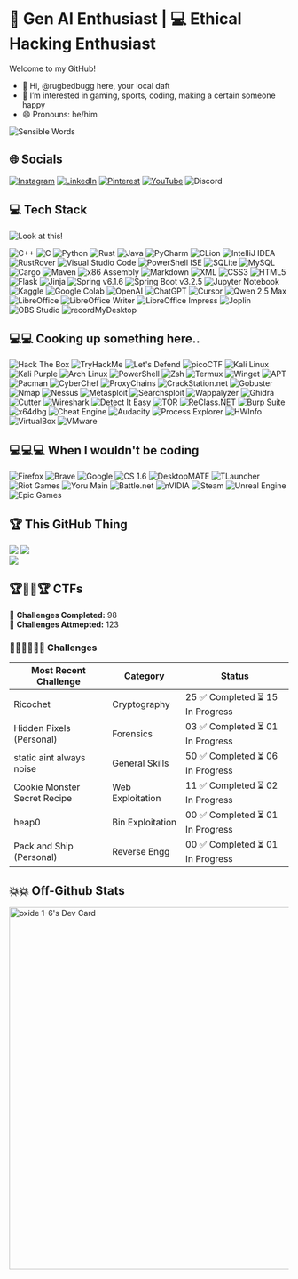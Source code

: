 # 🤖 Gen AI Enthusiast | 💻 Ethical Hacking Enthusiast 

Welcome to my GitHub!
- 👋 Hi, @rugbedbugg here, your local daft
- 👀 I’m interested in gaming, sports, coding, making a certain someone happy
- 😄 Pronouns: he/him
 
![Sensible Words](https://quotes-github-readme.vercel.app/api?type=horizontal&theme=dark)

## 🌐 Socials

[![Instagram](https://img.shields.io/badge/Instagram-%23E4405F.svg?style=for-the-badge&logo=Instagram&logoColor=white)](https://instagram.com/_boyin_paradise)
[![LinkedIn](https://img.shields.io/badge/LinkedIn-%230077B5.svg?style=for-the-badge&logo=linkedin&logoColor=white)](https://linkedin.com/in/partha-gogoi-736241308)
[![Pinterest](https://img.shields.io/badge/Pinterest-%23E60023.svg?style=for-the-badge&logo=Pinterest&logoColor=white)](https://pinterest.com/ur_local_daft)
[![YouTube](https://img.shields.io/badge/YouTube-%23FF0000.svg?style=for-the-badge&logo=YouTube&logoColor=white)](https://youtube.com/@@rknif781)
![Discord](https://img.shields.io/badge/Discord-rug_.-5865F2?style=for-the-badge&logo=discord&logoColor=white)


## 💻 Tech Stack

![Look at this!](https://github-readme-stats.vercel.app/api/top-langs/?username=rugbedbugg&theme=shadow_red&hide_border=true&include_all_commits=true&count_private=false&layout=compact&text_color=FF5555)


![C++](https://img.shields.io/badge/c++-%2300599C.svg?style=for-the-badge&logo=c%2B%2B&logoColor=white)
![C](https://img.shields.io/badge/C-%2300599C.svg?style=for-the-badge&logo=c&logoColor=white)
![Python](https://img.shields.io/badge/python-3670A0?style=for-the-badge&logo=python&logoColor=ffdd54)
![Rust](https://img.shields.io/badge/Rust-000000?style=for-the-badge&logo=rust&logoColor=white)
![Java](https://img.shields.io/badge/Java-007396?style=for-the-badge&logo=java&logoColor=white)
![PyCharm](https://img.shields.io/badge/PyCharm-000000?style=for-the-badge&logo=pycharm&logoColor=white)
![CLion](https://img.shields.io/badge/CLion-000000?style=for-the-badge&logo=clion&logoColor=white)
![IntelliJ IDEA](https://img.shields.io/badge/IntelliJ_IDEA-000000?style=for-the-badge&logo=intellijidea&logoColor=white)
![RustRover](https://img.shields.io/badge/RustRover-000000?style=for-the-badge&logo=jetbrains&logoColor=white)
![Visual Studio Code](https://img.shields.io/badge/Visual%20Studio%20Code-007ACC?style=for-the-badge&logo=visual-studio-code&logoColor=white)
![PowerShell ISE](https://img.shields.io/badge/PowerShell%20ISE-003B6F?style=for-the-badge&logo=powershell&logoColor=white)
![SQLite](https://img.shields.io/badge/sqlite-%2307405e.svg?style=for-the-badge&logo=sqlite&logoColor=white)
![MySQL](https://img.shields.io/badge/mysql-4479A1.svg?style=for-the-badge&logo=mysql&logoColor=white)
![Cargo](https://img.shields.io/badge/Cargo-Rust%20Pkg%20Mgr-%23dea584?style=for-the-badge&logo=rust&logoColor=black)
![Maven](https://img.shields.io/badge/Maven-Build%20Automation-%23C71A36?style=for-the-badge&logo=apachemaven&logoColor=white)
![x86 Assembly](https://img.shields.io/badge/x86_Assembly-%230071C5.svg?style=for-the-badge&logo=intel&logoColor=white)
![Markdown](https://img.shields.io/badge/Markdown-000000?style=for-the-badge&logo=markdown&logoColor=white)
![XML](https://img.shields.io/badge/XML-FF6600?style=for-the-badge&logo=xml&logoColor=white)
![CSS3](https://img.shields.io/badge/css3-%231572B6.svg?style=for-the-badge&logo=css3&logoColor=white)
![HTML5](https://img.shields.io/badge/html5-%23E34F26.svg?style=for-the-badge&logo=html5&logoColor=white)
![Flask](https://img.shields.io/badge/flask-%23000.svg?style=for-the-badge&logo=flask&logoColor=white)
![Jinja](https://img.shields.io/badge/jinja-white.svg?style=for-the-badge&logo=jinja&logoColor=black)
![Spring v6.1.6](https://img.shields.io/badge/Spring-6.1.6-6DB33F?style=for-the-badge&logo=spring&logoColor=white)
![Spring Boot v3.2.5](https://img.shields.io/badge/Spring_Boot-3.2.5-6DB33F?style=for-the-badge&logo=springboot&logoColor=white)
![Jupyter Notebook](https://img.shields.io/badge/Jupyter_Notebook-F37626?style=for-the-badge&logo=jupyter&logoColor=white)
![Kaggle](https://img.shields.io/badge/Kaggle-20BEFF?style=for-the-badge&logo=kaggle&logoColor=white)
![Google Colab](https://img.shields.io/badge/Google_Colab-F9AB00?style=for-the-badge&logo=googlecolab&logoColor=white)
![OpenAI](https://img.shields.io/badge/OpenAI-412991?style=for-the-badge&logo=openai&logoColor=white)
![ChatGPT](https://img.shields.io/badge/ChatGPT-00A67E?style=for-the-badge&logo=openai&logoColor=white)
![Cursor](https://img.shields.io/badge/Cursor-000000?style=for-the-badge&logo=codeforces&logoColor=white)
![Qwen 2.5 Max](https://img.shields.io/badge/Qwen%202.5%20Max-0085FF?style=for-the-badge&logo=alibabacloud&logoColor=white)
![LibreOffice](https://img.shields.io/badge/LibreOffice-18A303?style=for-the-badge&logo=libreoffice&logoColor=white)
![LibreOffice Writer](https://img.shields.io/badge/LibreOffice%20Writer-0644A5?style=for-the-badge&logo=libreoffice&logoColor=white)
![LibreOffice Impress](https://img.shields.io/badge/LibreOffice%20Impress-E34F26?style=for-the-badge&logo=libreoffice&logoColor=white)
![Joplin](https://img.shields.io/badge/Joplin-1071E5?style=for-the-badge&logo=joplin&logoColor=white)
![OBS Studio](https://img.shields.io/badge/OBS_Studio-302E31?style=for-the-badge&logo=obsstudio&logoColor=white)
![recordMyDesktop](https://img.shields.io/badge/recordMyDesktop-FFA500?style=for-the-badge&logo=recordmydesktop&logoColor=white)

 
## 💻💻 Cooking up something here..

![Hack The Box](https://img.shields.io/badge/Hack_The_Box-111927?style=for-the-badge&logo=Hack%20The%20Box&logoColor=00FF00)
![TryHackMe](https://img.shields.io/badge/TryHackMe-%23red.svg?style=for-the-badge&logo=tryhackme&logoColor=white)
![Let's Defend](https://img.shields.io/badge/Let's%20Defend-1E1E1E?style=for-the-badge&logo=letsdefend&logoColor=00FFFF)
![picoCTF](https://img.shields.io/badge/picoCTF-%23C19ACD.svg?style=for-the-badge&logo=picoCTF&logoColor=%23C8102E)
![Kali Linux](https://img.shields.io/badge/Kali%20Linux-000000?style=for-the-badge&logo=kalilinux&logoColor=red)
![Kali Purple](https://img.shields.io/badge/Kali%20Purple-6A0DAD?style=for-the-badge&logo=kalilinux&logoColor=white)
![Arch Linux](https://img.shields.io/badge/Arch_Linux-1793D1?style=for-the-badge&logo=arch-linux&logoColor=white)
![PowerShell](https://img.shields.io/badge/PowerShell-012456?style=for-the-badge&logo=powershell&logoColor=white)
![Zsh](https://img.shields.io/badge/Zsh-000000?style=for-the-badge&logo=gnu-bash&logoColor=FFD700)
![Termux](https://img.shields.io/badge/Termux-000000?style=for-the-badge&logo=gnometerminal&logoColor=white)
![Winget](https://img.shields.io/badge/Winget-Windows%20Pkg%20Mgr-00adef?style=for-the-badge&logo=windows11&logoColor=white)
![APT](https://img.shields.io/badge/APT-Debian%20Pkg%20Mgr-336791?style=for-the-badge&logo=debian&logoColor=white)
![Pacman](https://img.shields.io/badge/Pacman-Arch%20Pkg%20Mgr-1793d1?style=for-the-badge&logo=archlinux&logoColor=white)
![CyberChef](https://img.shields.io/badge/CyberChef-0055A5?style=for-the-badge&logo=cakephp&logoColor=white)
![ProxyChains](https://img.shields.io/badge/ProxyChains-v4.3.1-%2300A884?style=for-the-badge&logo=tails&logoColor=white)
![CrackStation.net](https://img.shields.io/badge/CrackStation.net-8B0000?style=for-the-badge&logo=databricks&logoColor=white)
![Gobuster](https://img.shields.io/badge/Gobuster-v3.5.0-%23E95420?style=for-the-badge&logo=gnu-bash&logoColor=white)
![Nmap](https://img.shields.io/badge/Nmap-%230094D6.svg?style=for-the-badge&logo=nmap&logoColor=white)
![Nessus](https://img.shields.io/badge/Nessus-00979D?style=for-the-badge&logo=Nessus&logoColor=white)
![Metasploit](https://img.shields.io/badge/Metasploit-%23103F91.svg?style=for-the-badge&logo=metasploit&logoColor=white)
![Searchsploit](https://img.shields.io/badge/Searchsploit-%230a9d34.svg?style=for-the-badge&logo=searchsploit&logoColor=white)
![Wappalyzer](https://img.shields.io/badge/Wappalyzer-4427A0?style=for-the-badge&logo=wappalyzer&logoColor=white)
![Ghidra](https://img.shields.io/badge/🐉_Ghidra-FF0000?style=for-the-badge&logo=dragon&logoColor=white)
![Cutter](https://img.shields.io/badge/Cutter-CC0000?style=for-the-badge&logo=codecov&logoColor=white)
![Wireshark](https://img.shields.io/badge/Wireshark-1679A7?style=for-the-badge&logo=wireshark&logoColor=white)
![Detect It Easy](https://img.shields.io/badge/Detect%20It%20Easy-6E3C9E?style=for-the-badge&logo=search&logoColor=white)
![TOR](https://img.shields.io/badge/tor-%237E4798.svg?style=for-the-badge&logo=tor-project&logoColor=white)
![ReClass.NET](https://img.shields.io/badge/ReClass.NET-2B2B2B?style=for-the-badge&logo=dotnet&logoColor=white)
![Burp Suite](https://img.shields.io/badge/Burp_Suite-%23D11F27.svg?style=for-the-badge&logo=burp-suite&logoColor=white)
![x64dbg](https://img.shields.io/badge/x64dbg-000000?style=for-the-badge&logo=gnu&logoColor=white)
![Cheat Engine](https://img.shields.io/badge/Cheat%20Engine-1E90FF?style=for-the-badge&logo=hackaday&logoColor=white)
![Audacity](https://img.shields.io/badge/Audacity-0000CC?style=for-the-badge&logo=audacity&logoColor=white)
![Process Explorer](https://img.shields.io/badge/Process%20Explorer-800080?style=for-the-badge&logo=microsoft&logoColor=white)
![HWInfo](https://img.shields.io/badge/HWInfo-005E93?style=for-the-badge&logo=windows&logoColor=white)
![VirtualBox](https://img.shields.io/badge/VirtualBox-%23183A61.svg?style=for-the-badge&logo=virtualbox&logoColor=white)
![VMware](https://img.shields.io/badge/VMware-%23007CBA.svg?style=for-the-badge&logo=vmware&logoColor=white)

## 💻💻💻 When I wouldn't be coding

![Firefox](https://img.shields.io/badge/Firefox-FF7139?style=for-the-badge&logo=firefox&logoColor=white)
![Brave](https://img.shields.io/badge/Brave-FF6600?style=for-the-badge&logo=brave&logoColor=white)
![Google](https://img.shields.io/badge/Google-4285F4?style=for-the-badge&logo=google&logoColor=white)
![CS 1.6](https://img.shields.io/badge/Counter--Strike%201.6-LAN%20Classic-000000?style=for-the-badge&logo=steam&logoColor=white)
![DesktopMATE](https://img.shields.io/badge/DesktopMATE-Steam%20App-000000?style=for-the-badge&logo=steam&logoColor=white)
![TLauncher](https://img.shields.io/badge/TLauncher-Minecraft%20Launcher-2C2C2C?style=for-the-badge&logo=minecraft&logoColor=white)
![Riot Games](https://img.shields.io/badge/riotgames-D32936.svg?style=for-the-badge&logo=riotgames&logoColor=white)
![Yoru Main](https://img.shields.io/badge/Yoru%20Main-0059FF?style=for-the-badge&logo=riot-games&logoColor=white)
![Battle.net](https://img.shields.io/badge/battle.net-%2300AEFF.svg?style=for-the-badge&logo=battle.net&logoColor=white)
![nVIDIA](https://img.shields.io/badge/nVIDIA-%2376B900.svg?style=for-the-badge&logo=nVIDIA&logoColor=white)
![Steam](https://img.shields.io/badge/steam-%23000000.svg?style=for-the-badge&logo=steam&logoColor=white)
![Unreal Engine](https://img.shields.io/badge/unrealengine-%23313131.svg?style=for-the-badge&logo=unrealengine&logoColor=white)
![Epic Games](https://img.shields.io/badge/epicgames-%23313131.svg?style=for-the-badge&logo=epicgames&logoColor=white)

## 🏆 This GitHub Thing

![](https://github-profile-trophy.vercel.app/?username=rugbedbugg&theme=radical&no-frame=false&no-bg=true&margin-w=4)
![](https://github-readme-stats.vercel.app/api?username=rugbedbugg&theme=shadow_red&hide_border=true&include_all_commits=true&count_private=false&text_color=FF5555)<br/>
![](https://github-readme-streak-stats.herokuapp.com/?user=rugbedbugg&theme=shadow_red&hide_border=true&text_color=FF5555)<br/>

## 🏆🏋️‍♂️🏆 CTFs

🔹 **Challenges Completed:** 98  
🔹 **Challenges Attmepted:** 123
### 🏋️‍♂️🏋️‍♂️🏋️‍♂️ Challenges

| Most Recent Challenge        | Category         | Status                              |
|------------------------------|------------------|-------------------------------------|
| Ricochet                     | Cryptography     | 25 ✅ Completed  ⏳ 15 In Progress |
| Hidden Pixels (Personal)     | Forensics        | 03 ✅ Completed  ⏳ 01 In Progress |
| static aint always noise     | General Skills   | 50 ✅ Completed  ⏳ 06 In Progress |
| Cookie Monster Secret Recipe | Web Exploitation | 11 ✅ Completed  ⏳ 02 In Progress |
| heap0                        | Bin Exploitation | 00 ✅ Completed  ⏳ 01 In Progress |
| Pack and Ship (Personal)     | Reverse Engg     | 00 ✅ Completed  ⏳ 01 In Progress |

## 💥💥 Off-Github Stats 

<a href="https://app.daily.dev/rugbedbugg"><img src="https://api.daily.dev/devcards/v2/WV72FuYZzUb95EhG30Tua.png?type=wide&r=zqg" width="652" alt="oxide 1-6's Dev Card"/></a>


